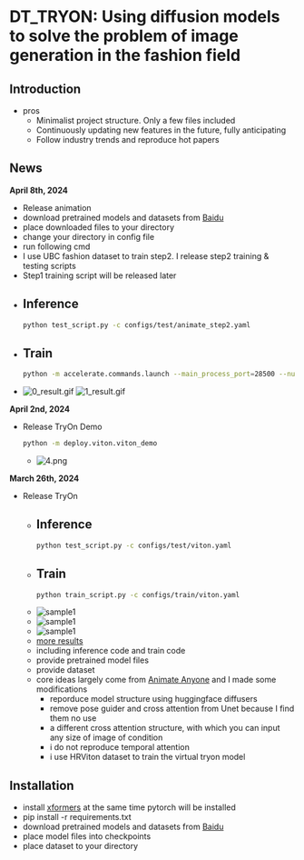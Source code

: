 # DT_TRYON: Using diffusion models to solve the problem of image generation in the fashion field

## Introduction
- pros
  - Minimalist project structure. Only a few files included
  - Continuously updating new features in the future, fully anticipating
  - Follow industry trends and reproduce hot papers
## News
**April 8th, 2024**
- Release animation
- download pretrained models and datasets from [Baidu](https://pan.baidu.com/s/1VQM3Ymyw92qRVs8RWrB_qg?pwd=5556)
- place downloaded files to your directory
- change your directory in config file
- run following cmd
- I use UBC fashion dataset to train step2. I release step2 training & testing scripts
- Step1 training script will be released later
- ## Inference
    ```bash
    python test_script.py -c configs/test/animate_step2.yaml
    ```
- ## Train
  ```bash
  python -m accelerate.commands.launch --main_process_port=28500 --num_processes=2 train_script.py -c configs/train/animate_step2.yaml
  ```
- ![0_result.gif](assets%2F0_result.gif) ![1_result.gif](assets%2F1_result.gif)

**April 2nd, 2024**
- Release TryOn Demo
  ```bash
  python -m deploy.viton.viton_demo
  ```
  - ![4.png](assets%2F4.png)


**March 26th, 2024**
- Release TryOn
  - ## Inference
    ```bash
    python test_script.py -c configs/test/viton.yaml
    ```
  - ## Train
    ```bash
    python train_script.py -c configs/train/viton.yaml
    ```
  - ![sample1](assets/00001.jpg)
  - ![sample1](assets/00002.jpg)
  - ![sample1](assets/00003.jpg)
  - [more results](https://pan.baidu.com/s/1VQM3Ymyw92qRVs8RWrB_qg?pwd=5556)
  - including inference code and train code
  - provide pretrained model files
  - provide dataset
  - core ideas largely come from [Animate Anyone](https://humanaigc.github.io/animate-anyone/) and I made some modifications
    - reporduce model structure using huggingface diffusers
    - remove pose guider and cross attention from Unet because I find them no use
    - a different cross attention structure, with which you can input any size of image of condition
    - i do not reproduce temporal attention 
    - i use HRViton dataset to train the virtual tryon model


## Installation
- install [xformers](https://github.com/facebookresearch/xformers) at the same time pytorch will be installed
- pip install -r requirements.txt
- download pretrained models and datasets from [Baidu](https://pan.baidu.com/s/1VQM3Ymyw92qRVs8RWrB_qg?pwd=5556)
- place model files into checkpoints
- place dataset to your directory